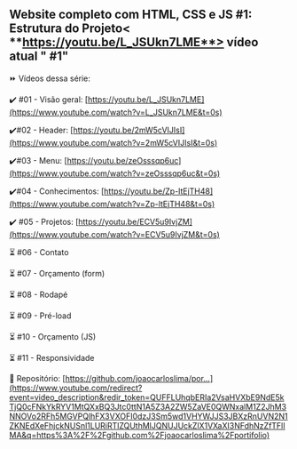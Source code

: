 ## Website completo com HTML, CSS e JS #1: Estrutura do Projeto< **https://youtu.be/L_JSUkn7LME**> vídeo atual " #1"



⏩ Vídeos dessa série: 

✔️ #01 - Visão geral: [https://youtu.be/L_JSUkn7LME](https://www.youtube.com/watch?v=L_JSUkn7LME&t=0s)

✔️#02 - Header: [https://youtu.be/2mW5cVIJIsI](https://www.youtube.com/watch?v=2mW5cVIJIsI&t=0s) 

✔️#03 - Menu: [https://youtu.be/zeOsssqp6uc](https://www.youtube.com/watch?v=zeOsssqp6uc&t=0s) 

✔️#04 - Conhecimentos: [https://youtu.be/Zp-ltEjTH48](https://www.youtube.com/watch?v=Zp-ltEjTH48&t=0s) 

✔️ #05 - Projetos: [https://youtu.be/ECV5u9IvjZM](https://www.youtube.com/watch?v=ECV5u9IvjZM&t=0s) 

⏳ #06 - Contato 

⏳ #07 - Orçamento (form) 

⏳ #08 - Rodapé 

⏳ #09 - Pré-load 

⏳ #10 - Orçamento (JS) 

⏳ #11 - Responsividade 

🐙 Repositório: [https://github.com/joaocarloslima/por...](https://www.youtube.com/redirect?event=video_description&redir_token=QUFFLUhqbERIa2VsaHVXbE9NdE5kTjQ0cFNkYkRYV1MtQXxBQ3Jtc0ttN1A5Z3A2ZW5ZaVE0QWNxalM1Z2JhM3NNOVo2RFh5MGVPQlhFX3VXOFI0dzJ3Sm5wd1VHYWJJS3JBXzRnUVN2N1ZKNEdXeFhjckNUSnl1LURiRTlZQUthMlJQNUJUckZlX1VXaXI3NFdhNzZfTFlIMA&q=https%3A%2F%2Fgithub.com%2Fjoaocarloslima%2Fportifolio)